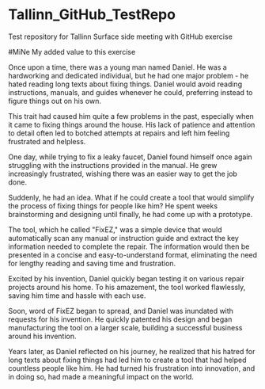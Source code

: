# Tallinn_GitHub_TestRepo
Test repository for Tallinn Surface side meeting with GitHub exercise

#MiNe
My added value to this exercise

Once upon a time, there was a young man named Daniel. He was a hardworking and dedicated individual, but he had one major problem - he hated reading long texts about fixing things. Daniel would avoid reading instructions, manuals, and guides whenever he could, preferring instead to figure things out on his own.

This trait had caused him quite a few problems in the past, especially when it came to fixing things around the house. His lack of patience and attention to detail often led to botched attempts at repairs and left him feeling frustrated and helpless.

One day, while trying to fix a leaky faucet, Daniel found himself once again struggling with the instructions provided in the manual. He grew increasingly frustrated, wishing there was an easier way to get the job done.

Suddenly, he had an idea. What if he could create a tool that would simplify the process of fixing things for people like him? He spent weeks brainstorming and designing until finally, he had come up with a prototype.

The tool, which he called "FixEZ," was a simple device that would automatically scan any manual or instruction guide and extract the key information needed to complete the repair. The information would then be presented in a concise and easy-to-understand format, eliminating the need for lengthy reading and saving time and frustration.

Excited by his invention, Daniel quickly began testing it on various repair projects around his home. To his amazement, the tool worked flawlessly, saving him time and hassle with each use.

Soon, word of FixEZ began to spread, and Daniel was inundated with requests for his invention. He quickly patented his design and began manufacturing the tool on a larger scale, building a successful business around his invention.

Years later, as Daniel reflected on his journey, he realized that his hatred for long texts about fixing things had led him to create a tool that had helped countless people like him. He had turned his frustration into innovation, and in doing so, had made a meaningful impact on the world.

